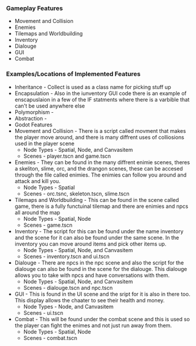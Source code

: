 ### Gameplay Features 
* Movement and Collision
* Enemies
* Tilemaps and Worldbuilding
* Inventory
* Dialouge
* GUI
* Combat

### Examples/Locations of Implemented Features
* Inheritance - Collect is used as a class name for picking stuff up
* Encapsulation - Also in the iunventory GUI code there is an example of enscapuslaion in a few of the IF statments where there is a varbible that can't be used anywhere else
* Polymorphism - 
* Abstraction - 
* Godot Features 
* Movement and Collision - There is a script called movment that makes the player move around, and there is many diffrent uses of colliosions used in the player scene
	* Node Types - Spatial, Node, and Canvasitem
	* Scenes - player.tscn and game.tscn
* Enemies - They can be found in the many diffrent enimie scenes, theres a skeliton, slime, orc, and the drangon scenes, these can be accesed through the file called enimies. The enimies can follow you around and attack and kill you.
  	* Node Types - Spatial
	* Scenes - orc.tsnc, skeleton.tscn, slime.tscn
* Tilemaps and Worldbuilding - This can be found in the scene called game, there is a fully functuinal tilemap and there are enimies and npcs all around the map
  	* Node Types - Spatial, Node
	* Scenes - game.tscn
* Inventory - The script for this can be found under the name inventory and the scene for it can also be found under the same scene. In the inventory you can move around items and pick other items up.
  	* Node Types - Spatial, Node, and Canvasitem
	* Scenes - inventory.tscn and ui.tscn
* Dialouge - There are npcs in the npc scene and also the script for the dialouge can also be found in the scene for the dialouge. This dialouge allows you to take with npcs and have conversations with them.
  	* Node Types - Spatial, Node, and Canvasitem
	* Scenes - dialouge.tscn and npc.tscn
* GUI - This is found in the UI scene and the sript for it is also in there too. This display allows the chaater to see their health and money.
  	* Node Types - Node, and Canvasitem
	* Scenes - ui.tscn
* Combat - This will be found under the combat scene and this is used so the player can fight the enimes and not just run away from them.
  	* Node Types - Spatial, Node
	* Scenes - combat.tscn
